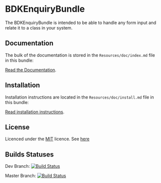 BDKEnquiryBundle
================

The BDKEnquiryBundle is intended to be able to handle any form input and relate it to a class in your system.

Documentation
-------------

The bulk of the documentation is stored in the `Resources/doc/index.md` file in this bundle:

[Read the Documentation](https://github.com/Bodaclick/FOSUserBundle/blob/dev/Resources/doc/index.md).

Installation
------------

Installation instructions are located in the `Resources/doc/install.md` file in this bundle:

[Read installation instructions](https://github.com/Bodaclick/FOSUserBundle/blob/dev/Resources/doc/install.md).

License
-------

Licenced under the [MIT](http://opensource.org/licenses/MIT) licence. See [here](https://github.com/Bodaclick/BDKEnquiryBundle/blob/dev/LICENSE.md)

Builds Statuses
---------------

Dev Branch: [![Build Status](https://travis-ci.org/Bodaclick/BDKEnquiryBundle.png?branch=dev)](https://travis-ci.org/Bodaclick/BDKEnquiryBundle)

Master Branch: [![Build Status](https://travis-ci.org/Bodaclick/BDKEnquiryBundle.png?branch=master)](https://travis-ci.org/Bodaclick/BDKEnquiryBundle)